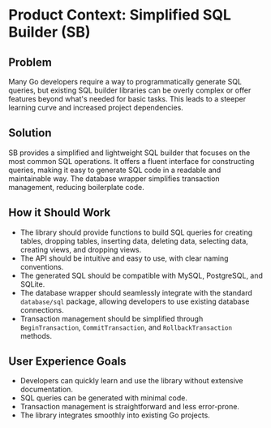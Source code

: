 # Product Context: Simplified SQL Builder (SB)

## Problem
Many Go developers require a way to programmatically generate SQL queries, but existing SQL builder libraries can be overly complex or offer features beyond what's needed for basic tasks. This leads to a steeper learning curve and increased project dependencies.

## Solution
SB provides a simplified and lightweight SQL builder that focuses on the most common SQL operations. It offers a fluent interface for constructing queries, making it easy to generate SQL code in a readable and maintainable way. The database wrapper simplifies transaction management, reducing boilerplate code.

## How it Should Work
- The library should provide functions to build SQL queries for creating tables, dropping tables, inserting data, deleting data, selecting data, creating views, and dropping views.
- The API should be intuitive and easy to use, with clear naming conventions.
- The generated SQL should be compatible with MySQL, PostgreSQL, and SQLite.
- The database wrapper should seamlessly integrate with the standard `database/sql` package, allowing developers to use existing database connections.
- Transaction management should be simplified through `BeginTransaction`, `CommitTransaction`, and `RollbackTransaction` methods.

## User Experience Goals
- Developers can quickly learn and use the library without extensive documentation.
- SQL queries can be generated with minimal code.
- Transaction management is straightforward and less error-prone.
- The library integrates smoothly into existing Go projects.
